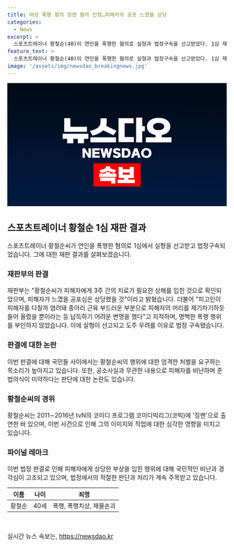 ```yaml
---
title: 여성 폭행 혐의 징맨 혐의 인정…피해자의 공포 느꼈을 상당
categories:
  - News
excerpt: >
  스포츠트레이너 황철순(40)이 연인을 폭행한 혐의로 실형과 법정구속을 선고받았다. 1심 재판부는 피해자에게 3주 간의 상해를 입힌 채 변명이 납득하기 어렵다며 피해자에 대한 폭력에 대해 양형사유를 밝혔다고 전했다. 황씨는 연인과 말다툼한 뒤 주먹으로 폭행하고 발로 걷어차는 등의 혐의로 재판을 받게 됐다. 이에 대한 구체적인 내용과 전후 사건 경위가 심각한 문제로 대두되고 있다.
feature_text: >
  스포츠트레이너 황철순(40)이 연인을 폭행한 혐의로 실형과 법정구속을 선고받았다. 1심 재판부는 피해자에게 3주 간의 상해를 입힌 채 변명이 납득하기 어렵다며 피해자에 대한 폭력에 대해 양형사유를 밝혔다고 전했다. 황씨는 연인과 말다툼한 뒤 주먹으로 폭행하고 발로 걷어차는 등의 혐의로 재판을 받게 됐다. 이에 대한 구체적인 내용과 전후 사건 경위가 심각한 문제로 대두되고 있다.
image: '/assets/img/newsdao_breakingnews.jpg'
---
```


<p><img src="/assets/img/newsdao_breakingnews.jpg" alt="firstkoreanews 속보" /></p>

<h2 data-ke-size="size26">스포츠트레이너 황철순 1심 재판 결과</h2>

<p data-ke-size="size16">스포츠트레이너 황철순씨가 연인을 폭행한 혐의로 1심에서 실형을 선고받고 법정구속되었습니다. 그에 대한 재판 결과를 살펴보겠습니다.</p>

<h3>재판부의 판결</h3>

<p data-ke-size="size16">재판부는 "황철순씨가 피해자에게 3주 간의 치료가 필요한 상해를 입힌 것으로 확인되었으며, 피해자가 느꼈을 공포심은 상당했을 것"이라고 밝혔습니다. 더불어 "피고인이 피해자를 다칠까 염려돼 종아리 근육 부드러운 부분으로 피해자의 머리를 제기차기하듯 들어 올렸을 뿐이라는 등 납득하기 어려운 변명을 했다"고 지적하며, 명백한 폭행 행위를 부인하지 않았습니다. 이에 실형이 선고되고 도주 우려를 이유로 법정 구속됐습니다.</p>

<h3>판결에 대한 논란</h3>

<p data-ke-size="size16">이번 판결에 대해 국민들 사이에서는 황철순씨의 행위에 대한 엄격한 처벌을 요구하는 목소리가 높아지고 있습니다. 또한, 공소사실과 무관한 내용으로 피해자를 비난하며 준법의식이 미약하다는 판단에 대한 논란도 있습니다.</p>

<h3>황철순씨의 경위</h3>

<p data-ke-size="size16">황철순씨는 2011∼2016년 tvN의 코미디 프로그램 코미디빅리그(코빅)에 '징맨'으로 출연한 바 있으며, 이번 사건으로 인해 그의 이미지와 직업에 대한 심각한 영향을 미치고 있습니다.</p>

<h3>파이널 레마크</h3>

<p data-ke-size="size16">이번 법정 판결로 인해 피해자에게 상당한 부상을 입힌 행위에 대해 국민적인 비난과 경각심이 고조되고 있으며, 법정에서의 적절한 판단과 처리가 계속 주목받고 있습니다.</p>

<table>
<thead>
<tr>
<th style="text-align: center;">이름</th>
<th style="text-align: center;">나이</th>
<th style="text-align: center;">죄명</th>
</tr>
</thead>
<tbody>
<tr>
<td style="text-align: center;">황철순</td>
<td style="text-align: center;">40세</td>
<td style="text-align: center;">폭행, 폭행치상, 재물손괴</td>
</tr>
</tbody>
</table>

<p data-ke-size="size16">&nbsp;</p>
실시간 뉴스 속보는, <a href="https://newsdao.kr" rel="dofollow">https://newsdao.kr</a>



